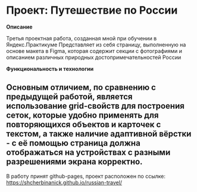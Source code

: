 # Проект: Путешествие по России

**Описание**

Третья проектная работа, созданная мной при обучении в Яндекс.Практикуме
Представляет из себя страницу, выполненную на основе макета в Figma, которая содержит секции с фотографиями и описанием различных природных достопримечательностей России

**Функциональность и технологии**

Основным отличием, по сравнению с предыдущей работой, является использование grid-свойств для построения сеток, которые удобно применять для повторяющихся объектов и карточек с текстом, а также наличие адаптивной вёрстки - с её помощью страница должна отображаться на устройствах с разными разрешениями экрана корректно.
------
В работу принят github-pages, проект расположен по ссылке: https://shcherbinanick.github.io/russian-travel/
